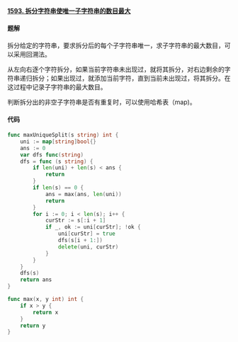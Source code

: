 #### [1593. 拆分字符串使唯一子字符串的数目最大](https://leetcode-cn.com/problems/split-a-string-into-the-max-number-of-unique-substrings/)

#### 题解

拆分给定的字符串，要求拆分后的每个子字符串唯一，求子字符串的最大数目，可以采用回溯法。

从左向右逐个字符拆分，如果当前字符串未出现过，就将其拆分，对右边剩余的字符串递归拆分；如果出现过，就添加当前字符，直到当前未出现过，将其拆分。在这过程中记录子字符串的最大数目。

判断拆分出的非空子字符串是否有重复时，可以使用哈希表（map)。

#### 代码

``` go
func maxUniqueSplit(s string) int {
    uni := map[string]bool{}
    ans := 0
    var dfs func(string)
    dfs = func (s string) {
        if len(uni) + len(s) < ans {
            return 
        }
        if len(s) == 0 {
            ans = max(ans, len(uni))
            return 
        }
        for i := 0; i < len(s); i++ {
            curStr := s[:i + 1]
            if _, ok := uni[curStr]; !ok {
                uni[curStr] = true
                dfs(s[i + 1:])
                delete(uni, curStr)
            }
        }
    }
    dfs(s)
    return ans
}

func max(x, y int) int {
    if x > y {
        return x
    }
    return y
}
```

